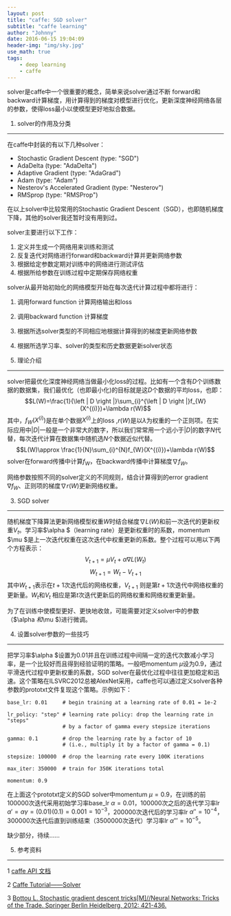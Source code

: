 ```yaml
---
layout: post
title: "caffe: SGD solver"
subtitle: "caffe learning"
author: "Johnny"
date: 2016-06-15 19:04:09
header-img: "img/sky.jpg"
use_math: true
tags: 
    - deep learning
    - caffe
---
```


solver是caffe中一个很重要的概念，简单来说solver通过不断 forward和backward计算梯度，用计算得到的梯度对模型进行优化，更新深度神经网络各层的参数，使得loss最小以使模型更好地拟合数据。

1. solver的作用及分类
---------------

在caffe中封装的有以下几种solver：

 - Stochastic Gradient Descent (type: "SGD")
 - AdaDelta (type: "AdaDelta")
 - Adaptive Gradient (type: "AdaGrad")
 - Adam (type: "Adam")
 - Nesterov's Accelerated Gradient (type: "Nesterov")
 - RMSprop (type: "RMSProp")

在以上solver中比较常用的Stochastic Gradient Descent（SGD），也即随机梯度下降，其他的solver我还暂时没有用到过。

solver主要进行以下工作：

 1. 定义并生成一个网络用来训练和测试
 2. 反复迭代对网络进行forward和backward计算并更新网络参数
 3. 根据给定参数定期对训练中的网络进行测试评估
 4. 根据所给参数在训练过程中定期保存网络权重

solver从最开始初始化的网络模型开始在每次迭代计算过程中都将进行：

 1. 调用forward function 计算网络输出和loss
 2. 调用backward function 计算梯度
 3. 根据所选solver类型的不同相应地根据计算得到的梯度更新网络参数
 4. 根据所选学习率、solver的类型和历史数据更新solver状态
 
 

2. 理论介绍
-------

solver把最优化深度神经网络当做最小化loss的过程。比如有一个含有$D$个训练数据的数据集，我们最优化（也即最小化)的目标就是这$D$个数据的平均loss，也即：
$$L(W)=\frac{1}{\left | D \right |}\sum_{i}^{\left | D \right |}f_{W}(X^{(i)})+\lambda r(W)$$
其中，$f_{W}(X^{(i)})$是在单个数据$X^{(i)}$上的loss ,$r(W)$是以$\lambda$为权重的一个正则项。在实际应用中${\left | D \right |}$一般是一个非常大的数字，所以我们常常用一个远小于${\left | D \right |}$的数字$N$代替，每次迭代计算在数据集中随机选$N$个数据近似代替。
$$L(W)\approx \frac{1}{N}\sum_{i}^{N}f_{W}(X^{(i)})+\lambda r(W)$$
 solver在forward传播中计算$f_{W}$，在backward传播中计算梯度$\nabla f_{W}$。
 
 网络参数按照不同的solver定义的不同规则，结合计算得到的error gradient $\nabla f_{W}$、正则项的梯度$\nabla r(W)$更新网络权重。

3. SGD solver
-------------

随机梯度下降算法更新网络模型权重$W$时结合梯度$\nabla L(W)$和前一次迭代的更新权重$V_t$。学习率$\alpha $（learning rate）是更新权重时的系数，momentum $\mu $是上一次迭代权重在这次迭代中权重更新的系数。整个过程可以用以下两个方程表示：
$$V_{t+1} = \mu V_t + \alpha \nabla L(W_t)$$
$$W_{t+1} = W_t - V_{t+1}$$
其中$W_{t+1}$表示在$t+1$次迭代后的网络权重，$V_{t+1}$ 则是第$t+1$次迭代中网络权重的更新量。$W_{t}$和$V_{t}$ 相应是第$t$次迭代更新后的网络权重和网络权重更新量。

为了在训练中使模型更好、更快地收敛，可能需要对定义solver中的参数（$\alpha $和$\mu $)进行微调。

4. 设置solver参数的一些技巧
------------------

把学习率$\alpha $设置为0.01并且在训练过程中间隔一定的迭代次数减小学习率，是一个比较好而且得到经验证明的策略。一般吧momentum $\mu$设为0.9，通过平滑迭代过程中更新权重的系数，SGD solver在最优化过程中往往更加稳定和迅速。这个策略在ILSVRC2012总被AlexNet采用，caffe也可以通过定义solver各种参数的prototxt文件复现这个策略。示例如下：

```
base_lr: 0.01     # begin training at a learning rate of 0.01 = 1e-2

lr_policy: "step" # learning rate policy: drop the learning rate in "steps"
                  # by a factor of gamma every stepsize iterations

gamma: 0.1        # drop the learning rate by a factor of 10
                  # (i.e., multiply it by a factor of gamma = 0.1)

stepsize: 100000  # drop the learning rate every 100K iterations

max_iter: 350000  # train for 350K iterations total

momentum: 0.9
```

在上面这个prototxt定义的SGD solver中momentum $\mu=0.9$，在训练的前100000次迭代采用初始学习率base_lr $\alpha=0.01$，100000次之后的迭代学习率lr $\alpha' = \alpha \gamma = (0.01) (0.1) = 0.001 = 10^{-3}$，200000次迭代后的学习率lr $\alpha'' = 10^{-4}$，300000次迭代后直到训练结束（3500000次迭代）学习率lr $\alpha''' = 10^{-5}$。

缺少部分，待续……

5. 参考资料
-------
1 [caffe API 文档](http://caffe.berkeleyvision.org/doxygen/classcaffe_1_1Solver.html)

2 [Caffe Tutorial——Solver](http://caffe.berkeleyvision.org/tutorial/solver.html)

3 [Bottou L. Stochastic gradient descent tricks[M]//Neural Networks: Tricks of the Trade. Springer Berlin Heidelberg, 2012: 421-436.](http://link.springer.com/chapter/10.1007/978-3-642-35289-8_25)

